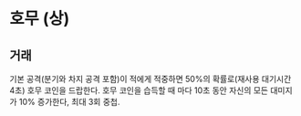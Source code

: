 # 호무 (상)

## 거래

기본 공격(분기와 차지 공격 포함)이 적에게 적중하면 50%의 확률로(재사용 대기시간 4초) 호무 코인을 드랍한다. 호무 코인을 습득할 때 마다 10초 동안 자신의 모든 대미지가 10% 증가한다, 최대 3회 중첩.